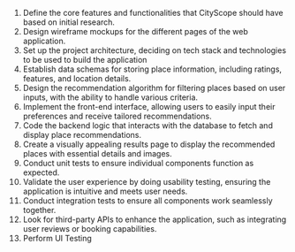1. Define the core features and functionalities that CityScope should have based on initial research.
2. Design wireframe mockups for the different pages of the web application.
3. Set up the project architecture, deciding on tech stack and technologies to be used to build the application
4. Establish data schemas for storing place information, including ratings, features, and location details.
5. Design the recommendation algorithm for filtering places based on user inputs, with the ability to handle various criteria.
6. Implement the front-end interface, allowing users to easily input their preferences and receive tailored recommendations.
7. Code the backend logic that interacts with the database to fetch and display place recommendations.
8. Create a visually appealing results page to display the recommended places with essential details and images.
9. Conduct unit tests to ensure individual components function as expected.
10. Validate the user experience by doing usability testing, ensuring the application is intuitive and meets user needs.
11. Conduct integration tests to ensure all components work seamlessly together.
12. Look for third-party APIs to enhance the application, such as integrating user reviews or booking capabilities.
13. Perform UI Testing


